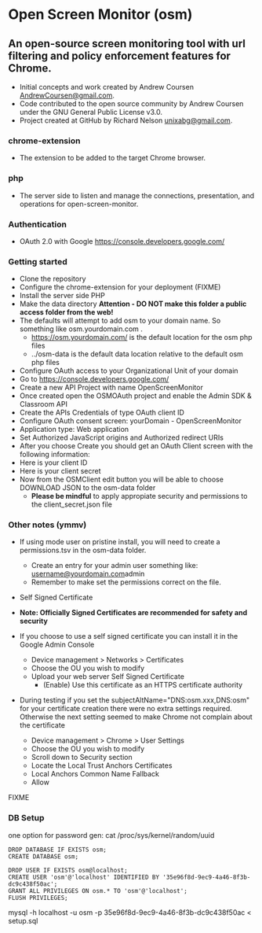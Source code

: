 # Open Screen Monitor (osm)
## An open-source screen monitoring tool with url filtering and policy enforcement features for Chrome.
- Initial concepts and work created by Andrew Coursen AndrewCoursen@gmail.com.
- Code contributed to the open source community by Andrew Coursen under the GNU General Public License v3.0.
- Project created at GitHub by Richard Nelson unixabg@gmail.com.

### chrome-extension
- The extension to be added to the target Chrome browser.

### php
- The server side to listen and manage the connections, presentation, and operations for open-screen-monitor.

### Authentication
- OAuth 2.0 with Google https://console.developers.google.com/

### Getting started
- Clone the repository
- Configure the chrome-extension for your deployment (FIXME)
- Install the server side PHP
- Make the data directory **Attention - DO NOT make this folder a public access folder from the web!**
 - The defaults will attempt to add osm to your domain name. So something like osm.yourdomain.com .
   - https://osm.yourdomain.com/ is the default location for the osm php files
   - ../osm-data is the default data location relative to the default osm php files
- Configure OAuth access to your Organizational Unit of your domain
 - Go to  https://console.developers.google.com/
 - Create a new API Project with name OpenScreenMonitor
 - Once created open the OSMOAuth project and enable the Admin SDK & Classroom API
 - Create the APIs Credentials of type OAuth client ID
  - Configure OAuth consent screen: yourDomain - OpenScreenMonitor
  - Application type: Web application
  - Set Authorized JavaScript origins and Authorized redirect URIs
  - After you choose Create you should get an OAuth Client screen with the following information:
   - Here is your client ID
   - Here is your client secret
  - Now from the OSMClient edit button you will be able to choose DOWNLOAD JSON to the osm-data folder
    - **Please be mindful** to apply appropiate security and permissions to the client_secret.json file

### Other notes (ymmv)
- If using mode user on pristine install, you will need to create a permissions.tsv in the osm-data folder.
  - Create an entry for your admin user something like: username@yourdomain.com<TAB>admin
  - Remember to make set the permissions correct on the file.
- Self Signed Certificate
 - **Note: Officially Signed Certificates are recommended for safety and security**
 - If you choose to use a self signed certificate you can install it in the Google Admin Console
   - Device management > Networks > Certificates
   - Choose the OU you wish to modify
   - Upload your web server Self Signed Certificate
     - (Enable) Use this certificate as an HTTPS certificate authority

 - During testing if you set the subjectAltName="DNS:osm.xxx,DNS:osm" for your
 certificate creation there were no extra settings required. Otherwise the next
 setting seemed to make Chrome not complain about the certificate
   - Device management > Chrome > User Settings
    - Choose the OU you wish to modify
    - Scroll down to Security section
    - Locate the Local Trust Anchors Certificates
    - Local Anchors Common Name Fallback
     - Allow

FIXME

### DB Setup
one option for password gen: cat /proc/sys/kernel/random/uuid

```
DROP DATABASE IF EXISTS osm;
CREATE DATABASE osm;

DROP USER IF EXISTS osm@localhost;
CREATE USER 'osm'@'localhost' IDENTIFIED BY '35e96f8d-9ec9-4a46-8f3b-dc9c438f50ac';
GRANT ALL PRIVILEGES ON osm.* TO 'osm'@'localhost';
FLUSH PRIVILEGES;
```

mysql -h localhost -u osm -p 35e96f8d-9ec9-4a46-8f3b-dc9c438f50ac < setup.sql

